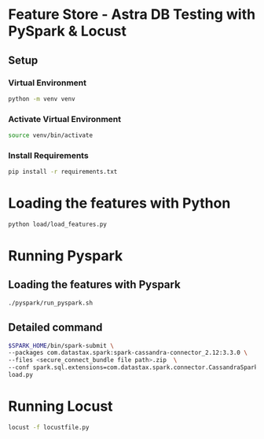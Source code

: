 # Feature Store - Astra DB Testing with PySpark & Locust


## Setup 

### Virtual Environment
```bash
python -m venv venv
```
### Activate Virtual Environment

```bash
source venv/bin/activate
```

### Install Requirements
```bash
pip install -r requirements.txt
```

# Loading the features with Python

```bash
python load/load_features.py
```




# Running Pyspark

## Loading the features with Pyspark

```bash
./pyspark/run_pyspark.sh
```

## Detailed command

```bash
$SPARK_HOME/bin/spark-submit \
--packages com.datastax.spark:spark-cassandra-connector_2.12:3.3.0 \
--files <secure_connect_bundle file path>.zip  \
--conf spark.sql.extensions=com.datastax.spark.connector.CassandraSparkExtensions \
load.py 

```


# Running Locust

```bash
locust -f locustfile.py
```
